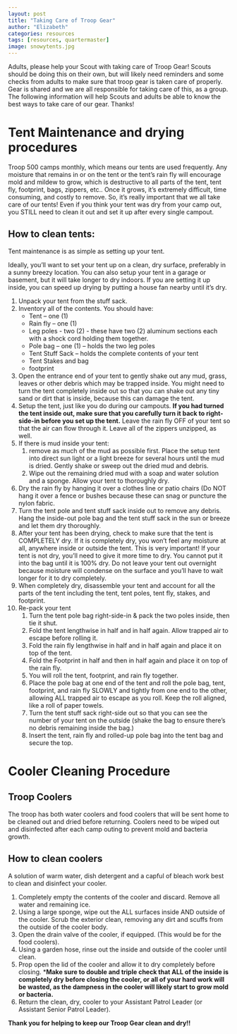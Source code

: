 ```yaml
---
layout: post
title: "Taking Care of Troop Gear"
author: "Elizabeth"
categories: resources
tags: [resources, quartermaster]
image: snowytents.jpg
---
```


Adults, please help your Scout with taking care of Troop Gear!  Scouts should be doing this on their own, but will likely need reminders and some checks from adults to make sure that troop gear is taken care of properly.  Gear is shared and we are all responsible for taking care of this, as a group. The following information will help Scouts and adults be able to know the best ways to take care of our gear.  Thanks!


# Tent Maintenance and drying procedures 
Troop 500 camps monthly, which means our tents are used frequently.  Any moisture that remains in or on the tent or the tent’s rain fly will encourage mold and mildew to grow, which is destructive to all parts of the tent, tent fly, footprint, bags, zippers, etc.. Once it grows, it’s extremely difficult, time consuming, and costly to remove. So, it’s really important that we all take care of our tents!  Even if you think your tent was dry from your camp out, you STILL need to clean it out and set it up after every single campout. 

## How to clean tents:
Tent maintenance is as simple as setting up your tent. 

Ideally, you’ll want to set your tent up on a clean, dry surface, preferably in a sunny breezy location. You can also setup your tent in a garage or basement, but it will take longer to dry indoors. If you are setting it up inside, you can speed up drying by putting a house fan nearby until it’s dry. 

1. Unpack your tent from the stuff sack. 
2. Inventory all of the contents. You should have: 
    - Tent – one (1) 
    - Rain fly – one (1) 
    - Leg poles - two (2) - these have two (2) aluminum sections each with a shock cord holding them together. 
    - Pole bag – one (1) – holds the two leg poles
    - Tent Stuff Sack – holds the complete contents of your tent 
    - Tent Stakes and bag
    - footprint 
3. Open the entrance end of your tent to gently shake out any mud, grass, leaves or other debris which may be trapped inside. You might need to turn the tent completely inside out so that you can shake out any tiny sand or dirt that is inside, because this can damage the tent.
4. Setup the tent, just like you do during our campouts.  **If you had turned the tent inside out, make sure that you carefully turn it back to right-side-in before you set up the tent.** Leave the rain fly OFF of your tent so that the air can flow through it.  Leave all of the zippers unzipped, as well.
5. If there is mud inside your tent:  
    1. remove as much of the mud as possible first. Place the setup tent into direct sun light or a light breeze for several hours until the mud is dried. Gently shake or sweep out the dried mud and debris.
    2. Wipe out the remaining dried mud with a soap and water solution and a sponge. Allow your tent to thoroughly dry.
6. Dry the rain fly by hanging it over a clothes line or patio chairs (Do NOT hang it over a fence or bushes because these can snag or puncture the nylon fabric.
7. Turn the tent pole and tent stuff sack inside out to remove any debris. Hang the inside-out pole bag and the tent stuff sack in the sun or breeze and let them dry thoroughly.
8. After your tent has been drying, check to make sure that the tent is COMPLETELY dry.  If it is completely dry, you won’t feel any moisture at all, anywhere inside or outside the tent. This is very important!  If your tent is not dry, you’ll need to give it more time to dry.  You cannot put it into the bag until it is 100% dry.  Do not leave your tent out overnight because moisture will condense on the surface and you’ll have to wait longer for it to dry completely.
9.  When completely dry, disassemble your tent and account for all the parts of the tent including the tent, tent poles, tent fly, stakes, and footprint.
10. Re-pack your tent 
    1. Turn the tent pole bag right-side-in & pack the two poles inside, then  tie it shut.
    1. Fold the tent lengthwise in half and in half again. Allow trapped air to escape before rolling it. 
    1. Fold the rain fly lengthwise in half and in half again and place it on top of the tent. 
    1. Fold the Footprint in half and then in half again and place it on top of the rain fly.  
    1. You will roll the tent, footprint, and rain fly together. 
    1. Place the pole bag at one end of the tent and roll the pole bag, tent, footprint, and rain fly SLOWLY and tightly from one end to the other, allowing ALL trapped air to escape as you roll. Keep the roll aligned, like a roll of paper towels. 
    1. Turn the tent stuff sack right-side out so that you can see the number of your tent on the outside (shake the bag to ensure there’s no debris remaining inside the bag.) 
    1. Insert the tent, rain fly and rolled-up pole bag into the tent bag and secure the top.

# Cooler Cleaning Procedure 

## Troop Coolers 
The troop has both water coolers and food coolers that will be sent home to be cleaned out and dried before returning.  Coolers need to be wiped out and disinfected after each camp outing to prevent mold and bacteria growth. 

## How to clean coolers
A solution of warm water, dish detergent and a capful of bleach work best to clean and disinfect your cooler. 

1. Completely empty the contents of the cooler and discard. Remove all water and remaining ice. 
2. Using a large sponge, wipe out the ALL surfaces inside AND outside of the cooler. Scrub the exterior clean, removing any dirt and scuffs from the outside of the cooler body. 
3. Open the drain valve of the cooler, if equipped. (This would be for the food coolers). 
4. Using a garden hose, rinse out the inside and outside of the cooler until clean. 
5. Prop open the lid of the cooler and allow it to dry completely before closing.  ***Make sure to double and triple check that ALL of the inside is completely dry before closing the cooler, or all of your hard work will be wasted, as the dampness in the cooler will likely start to grow mold or bacteria.**
6. Return the clean, dry, cooler to your Assistant Patrol Leader (or Assistant Senior Patrol Leader). 

**Thank you for helping to keep our Troop Gear clean and dry!!**
